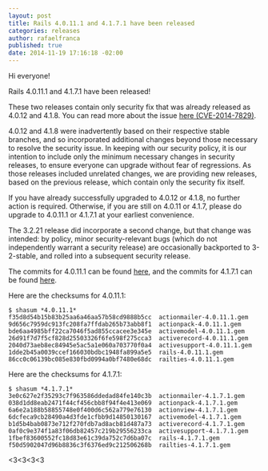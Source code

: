 ```yaml
---
layout: post
title: Rails 4.0.11.1 and 4.1.7.1 have been released
categories: releases
author: rafaelfranca
published: true
date: 2014-11-19 17:16:18 -02:00
---
```

Hi everyone!

Rails 4.0.11.1 and 4.1.7.1 have been released!

These two releases contain only security fix that was already released as 4.0.12 and 4.1.8.
You can read more about the issue [here (CVE-2014-7829)](https://groups.google.com/forum/#!topic/rubyonrails-security/rMTQy4oRCGk).

4.0.12 and 4.1.8 were inadvertently based on their respective stable branches, and so incorporated
additional changes beyond those necessary to resolve the security issue. In keeping with our security
policy, it is our intention to include only the minimum necessary changes in security releases, to
ensure everyone can upgrade without fear of regressions. As those releases included unrelated changes,
we are providing new releases, based on the previous release, which contain only the security fix
itself.

If you have already successfully upgraded to 4.0.12 or 4.1.8, no further action is required.
Otherwise, if you are still on 4.0.11 or 4.1.7, please do upgrade to 4.0.11.1 or 4.1.7.1 at your
earliest convenience.

The 3.2.21 release did incorporate a second change, but that change was intended: by policy, minor
security-relevant bugs (which do not independently warrant a security release) are occasionally
backported to 3-2-stable, and rolled into a subsequent security release.

The commits for 4.0.11.1 can be found [here](https://github.com/rails/rails/compare/v4.0.11...v4.0.11.1),
and the commits for 4.1.7.1 can be found [here](https://github.com/rails/rails/compare/v4.1.7...v4.1.7.1).

Here are the checksums for 4.0.11.1:

```
$ shasum *4.0.11.1*
f35d8d54b15b83b25aa6a46aa57b58cd9888b5cc  actionmailer-4.0.11.1.gem
9d656c7959dc913fc208fa7ffdab265b73abb8f1  actionpack-4.0.11.1.gem
bde6aa4985bff22ca7046f5ad855ccacee3e345e  activemodel-4.0.11.1.gem
26d91f7d7f5cf828d25503326f6fe598f275cca3  activerecord-4.0.11.1.gem
2040d73aeb8ec84945e5ac5a1e060a703770f0a4  activesupport-4.0.11.1.gem
1dde2b45a0039ccef166030bdbc1948fa899a5e5  rails-4.0.11.1.gem
86cc0c06139bc085e830fbd0994a0bf7480e68dc  railties-4.0.11.1.gem
```

Here are the checksums for 4.1.7.1:

```
$ shasum *4.1.7.1*
3e0c627e2f35293c7f963586ddedad84fe140c3b  actionmailer-4.1.7.1.gem
038d1dd8eab2471f44cf456cbb8f94f4e413e069  actionpack-4.1.7.1.gem
6a6e2a188b58855748e0f400d6c562a779e76130  actionview-4.1.7.1.gem
6dcfeca9cb28490a4d3fde1cfbb9d14850130167  activemodel-4.1.7.1.gem
b1d5b4bab0873e712f270fdb7ad8acb81d487a73  activerecord-4.1.7.1.gem
0af0c9e374f1a83f06db82457c219b29556233ca  activesupport-4.1.7.1.gem
1fbef83600552fc18d83e61c39da752c7d6ba07c  rails-4.1.7.1.gem
f50d5902047d96b8836c3f6376ed9c212506268b  railties-4.1.7.1.gem
```

<3<3<3<3
